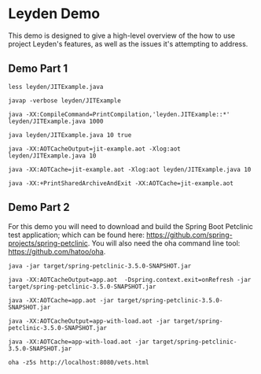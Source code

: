 # Leyden Demo

This demo is designed to give a high-level overview of the how to use project Leyden's features, as well as the issues it's attempting to address. 

## Demo Part 1


```
less leyden/JITExample.java

javap -verbose leyden/JITExample

java -XX:CompileCommand=PrintCompilation,'leyden.JITExample::*' leyden/JITExample.java 1000

java leyden/JITExample.java 10 true

java -XX:AOTCacheOutput=jit-example.aot -Xlog:aot leyden/JITExample.java 10

java -XX:AOTCache=jit-example.aot -Xlog:aot leyden/JITExample.java 10

java -XX:+PrintSharedArchiveAndExit -XX:AOTCache=jit-example.aot
```

## Demo Part 2

For this demo you will need to download and build the Spring Boot Petclinic test application; which can be found here: https://github.com/spring-projects/spring-petclinic. You will also need the oha command line tool: https://github.com/hatoo/oha.


```
java -jar target/spring-petclinic-3.5.0-SNAPSHOT.jar

java -XX:AOTCacheOutput=app.aot  -Dspring.context.exit=onRefresh -jar target/spring-petclinic-3.5.0-SNAPSHOT.jar

java -XX:AOTCache=app.aot -jar target/spring-petclinic-3.5.0-SNAPSHOT.jar

java -XX:AOTCacheOutput=app-with-load.aot -jar target/spring-petclinic-3.5.0-SNAPSHOT.jar

java -XX:AOTCache=app-with-load.aot -jar target/spring-petclinic-3.5.0-SNAPSHOT.jar

oha -z5s http://localhost:8080/vets.html
```

